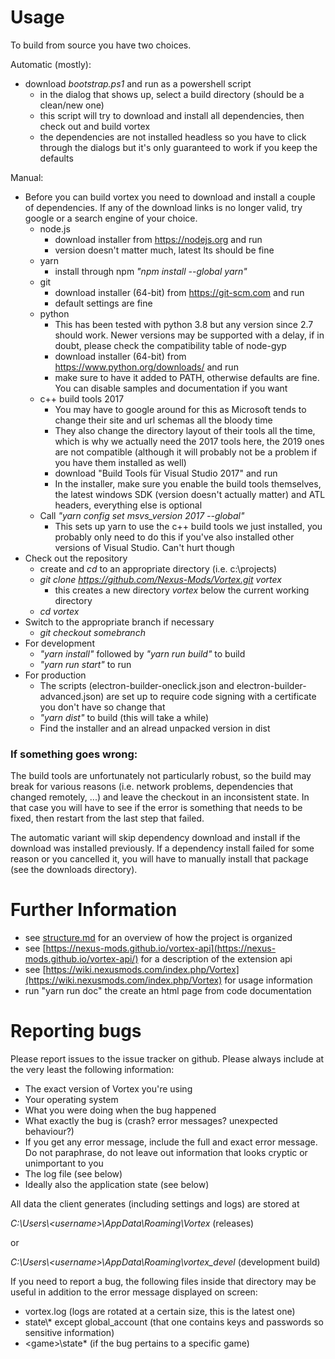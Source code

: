 # Usage

To build from source you have two choices.

Automatic (mostly):
- download _bootstrap.ps1_ and run as a powershell script
  - in the dialog that shows up, select a build directory (should be a clean/new one)
  - this script will try to download and install all dependencies, then check out and build vortex
  - the dependencies are not installed headless so you have to click through the dialogs but it's only guaranteed to work if you keep the defaults

Manual:
- Before you can build vortex you need to download and install a couple of dependencies.
  If any of the download links is no longer valid, try google or a search engine of your choice.
  - node.js
    * download installer from https://nodejs.org and run
    * version doesn't matter much, latest lts should be fine
  - yarn
    * install through npm _"npm install --global yarn"_
  - git
    * download installer (64-bit) from https://git-scm.com and run
    * default settings are fine
  - python
    * This has been tested with python 3.8 but any version since 2.7 should work. Newer versions may be supported with a delay,
      if in doubt, please check the compatibility table of node-gyp
    * download installer (64-bit) from https://www.python.org/downloads/ and run
    * make sure to have it added to PATH, otherwise defaults are fine. You can disable samples and documentation if you want
  - c++ build tools 2017
    * You may have to google around for this as Microsoft tends to change their site and url schemas all the bloody time
    * They also change the directory layout of their tools all the time, which is why we actually need the 2017 tools here, the
      2019 ones are not compatible (although it will probably not be a problem if you have them installed as well)
    * download "Build Tools für Visual Studio 2017" and run
    * In the installer, make sure you enable the build tools themselves, the latest windows SDK (version doesn't actually matter) and ATL headers,
      everything else is optional
  - Call _"yarn config set msvs_version 2017 --global"_
    * This sets up yarn to use the c++ build tools we just installed, you probably only need to do this
      if you've also installed other versions of Visual Studio. Can't hurt though
- Check out the repository
  * create and _cd_ to an appropriate directory (i.e. c:\projects)
  * _git clone https://github.com/Nexus-Mods/Vortex.git vortex_
    * this creates a new directory _vortex_ below the current working directory
  * _cd vortex_
- Switch to the appropriate branch if necessary
  * _git checkout somebranch_
- For development
  * _"yarn install"_ followed by _"yarn run build"_ to build
  * _"yarn run start"_ to run
- For production
  * The scripts  (electron-builder-oneclick.json and electron-builder-advanced.json) are set up to require code signing with
    a certificate you don't have so change that
  * _"yarn dist"_ to build (this will take a while)
  * Find the installer and an alread unpacked version in dist

### If something goes wrong:

The build tools are unfortunately not particularly robust, so the build may break for various reasons (i.e. network problems, dependencies that changed remotely, ...) and leave the checkout in an inconsistent state.
In that case you will have to see if the error is something that needs to be fixed, then restart from the last step that failed.

The automatic variant will skip dependency download and install if the download was installed previously. If a dependency install failed for some reason or you cancelled it, you will have to manually install that package (see the downloads directory).

# Further Information

- see [structure.md](structure.md) for an overview of how the project is organized
- see [https://nexus-mods.github.io/vortex-api](https://nexus-mods.github.io/vortex-api/) for a description of the extension api
- see [https://wiki.nexusmods.com/index.php/Vortex](https://wiki.nexusmods.com/index.php/Vortex) for usage information
- run "yarn run doc" the create an html page from code documentation

# Reporting bugs

Please report issues to the issue tracker on github. Please always include at the very least the following information:
- The exact version of Vortex you're using
- Your operating system
- What you were doing when the bug happened
- What exactly the bug is (crash? error messages? unexpected behaviour?)
- If you get any error message, include the full and exact error message. Do not paraphrase, do not leave out information that looks cryptic or unimportant to you
- The log file (see below)
- Ideally also the application state (see below)

All data the client generates (including settings and logs) are stored at

_C:\Users\\<username\>\AppData\Roaming\Vortex_ (releases)

or

_C:\Users\\<username\>\AppData\Roaming\vortex\_devel_ (development build)

If you need to report a bug, the following files inside that directory may be useful in addition to the error message displayed on screen:

- vortex.log (logs are rotated at a certain size, this is the latest one)
- state\\* except global_account (that one contains keys and passwords so sensitive information)
- \<game\>\state\* (if the bug pertains to a specific game)

